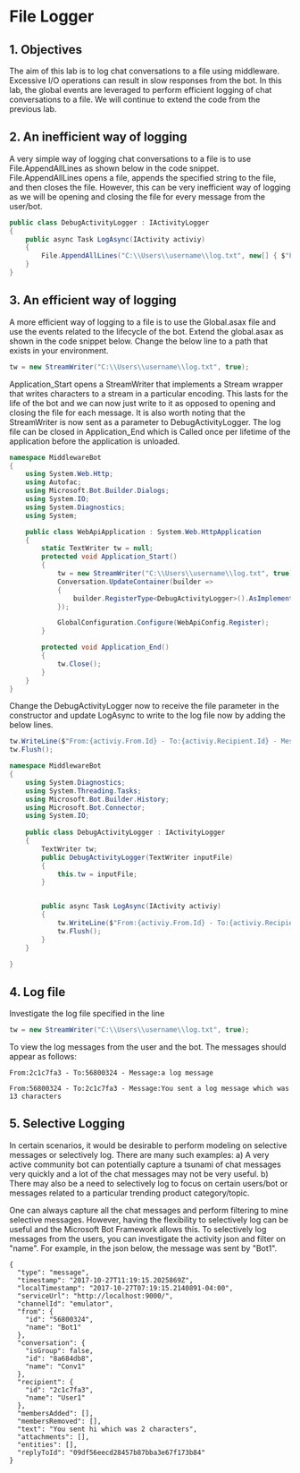 # File Logger

## 1.	Objectives

The aim of this lab is to log chat conversations to a file using middleware. Excessive I/O operations can result in slow responses from the bot. In this lab, the global events are leveraged to perform efficient logging of chat conversations to a file. We will continue to extend the code from the previous lab.

## 2. An inefficient way of logging

A very simple way of logging chat conversations to a file is to use File.AppendAllLines as shown below in the code snippet. File.AppendAllLines opens a file, appends the specified string to the file, and then closes the file. However, this can be very inefficient way of logging as we will be opening and closing the file for every message from the user/bot.

````C#
public class DebugActivityLogger : IActivityLogger
{
    public async Task LogAsync(IActivity activiy)
    {
        File.AppendAllLines("C:\\Users\\username\\log.txt", new[] { $"From:{activiy.From.Id} - To:{activiy.Recipient.Id} - Message:{activiy.AsMessageActivity().Text}" });
    }
}
````

## 3.	An efficient way of logging

A more efficient way of logging to a file is to use the Global.asax file and use the events related to the lifecycle of the bot. Extend the global.asax as shown in the code snippet below. Change the below line to a path that exists in your environment.

````C# 
tw = new StreamWriter("C:\\Users\\username\\log.txt", true);
````

Application_Start opens a StreamWriter that implements a Stream wrapper that writes characters to a stream in a particular encoding. This lasts for the life of the bot and we can now just write to it as opposed to opening and closing the file for each message. It is also worth noting that the StreamWriter is now sent as a parameter to DebugActivityLogger. The log file can be closed in Application_End which is Called once per lifetime of the application before the application is unloaded.

````C#
namespace MiddlewareBot
{
    using System.Web.Http;
    using Autofac;
    using Microsoft.Bot.Builder.Dialogs;
    using System.IO;
    using System.Diagnostics;
    using System;

    public class WebApiApplication : System.Web.HttpApplication
    {
        static TextWriter tw = null;
        protected void Application_Start()
        {
            tw = new StreamWriter("C:\\Users\\username\\log.txt", true);
            Conversation.UpdateContainer(builder =>
            {
                builder.RegisterType<DebugActivityLogger>().AsImplementedInterfaces().InstancePerDependency().WithParameter("inputFile", tw);
            });

            GlobalConfiguration.Configure(WebApiConfig.Register);
        }

        protected void Application_End()
        {
            tw.Close();
        }
    }
}
````

Change the DebugActivityLogger now to receive the file parameter in the constructor and update LogAsync to write to the log file now by adding the below lines.

````C#
tw.WriteLine($"From:{activiy.From.Id} - To:{activiy.Recipient.Id} - Message:{activiy.AsMessageActivity().Text}", true);
tw.Flush();
````

````C#
namespace MiddlewareBot
{
    using System.Diagnostics;
    using System.Threading.Tasks;
    using Microsoft.Bot.Builder.History;
    using Microsoft.Bot.Connector;
    using System.IO;
    
    public class DebugActivityLogger : IActivityLogger
    {
        TextWriter tw;
        public DebugActivityLogger(TextWriter inputFile)
        {
            this.tw = inputFile;
        }


        public async Task LogAsync(IActivity activiy)
        {
            tw.WriteLine($"From:{activiy.From.Id} - To:{activiy.Recipient.Id} - Message:{activiy.AsMessageActivity().Text}", true);
            tw.Flush();
        }
    }

}
````

## 4. Log file

Investigate the log file specified in the line

````C# 
tw = new StreamWriter("C:\\Users\\username\\log.txt", true);
````

To view the log messages from the user and the bot. The messages should appear as follows:

````From:2c1c7fa3 - To:56800324 - Message:a log message````

````From:56800324 - To:2c1c7fa3 - Message:You sent a log message which was 13 characters````

## 5. Selective Logging

In certain scenarios, it would be desirable to perform modeling on selective messages or selectively log. There are many such examples: a) A very active community bot can potentially capture a tsunami of chat messages very quickly and a lot of the chat messages may not be very useful. b) There may also be a need to selectively log to focus on certain users/bot or messages related to a particular trending product category/topic.

One can always capture all the chat messages and perform filtering to mine selective messages. However, having the flexibility to selectively log can be useful and the Microsoft Bot Framework allows this. To selectively log messages from the users, you can investigate the activity json and filter on "name". For example, in the json below, the message was sent by "Bot1".

````
{
  "type": "message",
  "timestamp": "2017-10-27T11:19:15.2025869Z",
  "localTimestamp": "2017-10-27T07:19:15.2140891-04:00",
  "serviceUrl": "http://localhost:9000/",
  "channelId": "emulator",
  "from": {
    "id": "56800324",
    "name": "Bot1"
  },
  "conversation": {
    "isGroup": false,
    "id": "8a684db8",
    "name": "Conv1"
  },
  "recipient": {
    "id": "2c1c7fa3",
    "name": "User1"
  },
  "membersAdded": [],
  "membersRemoved": [],
  "text": "You sent hi which was 2 characters",
  "attachments": [],
  "entities": [],
  "replyToId": "09df56eecd28457b87bba3e67f173b84"
}
````
